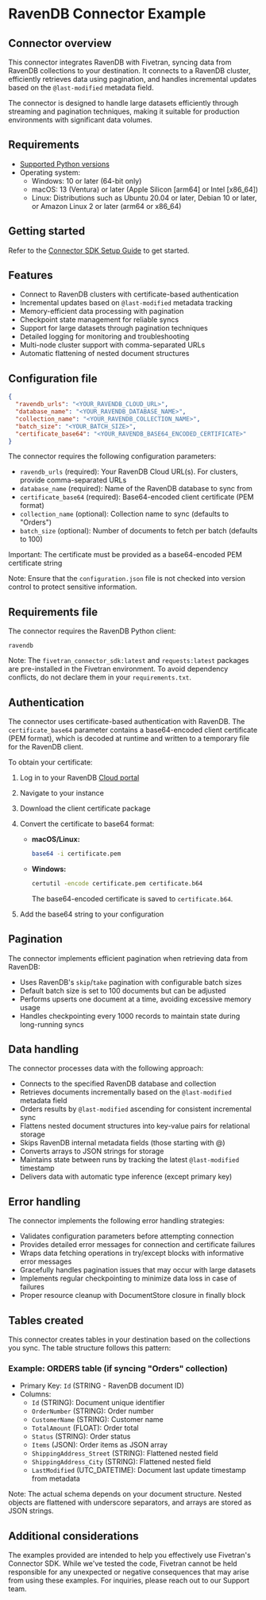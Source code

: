 # RavenDB Connector Example

## Connector overview

This connector integrates RavenDB with Fivetran, syncing data from RavenDB collections to your destination. It connects to a RavenDB cluster, efficiently retrieves data using pagination, and handles incremental updates based on the `@last-modified` metadata field.

The connector is designed to handle large datasets efficiently through streaming and pagination techniques, making it suitable for production environments with significant data volumes.

## Requirements

- [Supported Python versions](https://github.com/fivetran/fivetran_connector_sdk/blob/main/README.md#requirements)
- Operating system:
    - Windows: 10 or later (64-bit only)
    - macOS: 13 (Ventura) or later (Apple Silicon [arm64] or Intel [x86_64])
    - Linux: Distributions such as Ubuntu 20.04 or later, Debian 10 or later, or Amazon Linux 2 or later (arm64 or x86_64)

## Getting started

Refer to the [Connector SDK Setup Guide](https://fivetran.com/docs/connectors/connector-sdk/setup-guide) to get started.

## Features

- Connect to RavenDB clusters with certificate-based authentication
- Incremental updates based on `@last-modified` metadata tracking
- Memory-efficient data processing with pagination
- Checkpoint state management for reliable syncs
- Support for large datasets through pagination techniques
- Detailed logging for monitoring and troubleshooting
- Multi-node cluster support with comma-separated URLs
- Automatic flattening of nested document structures

## Configuration file

```json
{
  "ravendb_urls": "<YOUR_RAVENDB_CLOUD_URL>",
  "database_name": "<YOUR_RAVENDB_DATABASE_NAME>",
  "collection_name": "<YOUR_RAVENDB_COLLECTION_NAME>",
  "batch_size": "<YOUR_BATCH_SIZE>",
  "certificate_base64": "<YOUR_RAVENDB_BASE64_ENCODED_CERTIFICATE>"
}
```

The connector requires the following configuration parameters:
- `ravendb_urls` (required): Your RavenDB Cloud URL(s). For clusters, provide comma-separated URLs
- `database_name` (required): Name of the RavenDB database to sync from
- `certificate_base64` (required): Base64-encoded client certificate (PEM format)
- `collection_name` (optional): Collection name to sync (defaults to "Orders")
- `batch_size` (optional): Number of documents to fetch per batch (defaults to 100)

Important: The certificate must be provided as a base64-encoded PEM certificate string

Note: Ensure that the `configuration.json` file is not checked into version control to protect sensitive information.

## Requirements file

The connector requires the RavenDB Python client:

```
ravendb
```

Note: The `fivetran_connector_sdk:latest` and `requests:latest` packages are pre-installed in the Fivetran environment. To avoid dependency conflicts, do not declare them in your `requirements.txt`.

## Authentication

The connector uses certificate-based authentication with RavenDB. The `certificate_base64` parameter contains a base64-encoded client certificate (PEM format), which is decoded at runtime and written to a temporary file for the RavenDB client.

To obtain your certificate:
1. Log in to your RavenDB [Cloud portal](https://cloud.ravendb.net/)
2. Navigate to your instance
3. Download the client certificate package
4. Convert the certificate to base64 format:

    - **macOS/Linux:**  
      ```sh
      base64 -i certificate.pem
      ```
    - **Windows:**  
      ```cmd
      certutil -encode certificate.pem certificate.b64
      ```
      The base64-encoded certificate is saved to `certificate.b64`.
5. Add the base64 string to your configuration

## Pagination

The connector implements efficient pagination when retrieving data from RavenDB:
- Uses RavenDB's `skip`/`take` pagination with configurable batch sizes
- Default batch size is set to 100 documents but can be adjusted
- Performs upserts one document at a time, avoiding excessive memory usage
- Handles checkpointing every 1000 records to maintain state during long-running syncs

## Data handling

The connector processes data with the following approach:
- Connects to the specified RavenDB database and collection
- Retrieves documents incrementally based on the `@last-modified` metadata field
- Orders results by `@last-modified` ascending for consistent incremental sync
- Flattens nested document structures into key-value pairs for relational storage
- Skips RavenDB internal metadata fields (those starting with @)
- Converts arrays to JSON strings for storage
- Maintains state between runs by tracking the latest `@last-modified` timestamp
- Delivers data with automatic type inference (except primary key)

## Error handling

The connector implements the following error handling strategies:
- Validates configuration parameters before attempting connection
- Provides detailed error messages for connection and certificate failures
- Wraps data fetching operations in try/except blocks with informative error messages
- Gracefully handles pagination issues that may occur with large datasets
- Implements regular checkpointing to minimize data loss in case of failures
- Proper resource cleanup with DocumentStore closure in finally block

## Tables created

This connector creates tables in your destination based on the collections you sync. The table structure follows this pattern:

### Example: ORDERS table (if syncing "Orders" collection)
- Primary Key: `Id` (STRING - RavenDB document ID)
- Columns:
    - `Id` (STRING): Document unique identifier
    - `OrderNumber` (STRING): Order number
    - `CustomerName` (STRING): Customer name
    - `TotalAmount` (FLOAT): Order total
    - `Status` (STRING): Order status
    - `Items` (JSON): Order items as JSON array
    - `ShippingAddress_Street` (STRING): Flattened nested field
    - `ShippingAddress_City` (STRING): Flattened nested field
    - `LastModified` (UTC_DATETIME): Document last update timestamp from metadata

Note: The actual schema depends on your document structure. Nested objects are flattened with underscore separators, and arrays are stored as JSON strings.

## Additional considerations

The examples provided are intended to help you effectively use Fivetran's Connector SDK. While we've tested the code, Fivetran cannot be held responsible for any unexpected or negative consequences that may arise from using these examples. For inquiries, please reach out to our Support team.